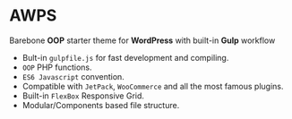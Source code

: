 # AWPS
Barebone **OOP** starter theme for **WordPress** with built-in **Gulp** workflow

* Bult-in `gulpfile.js` for fast development and compiling.
* `OOP` PHP functions.
* `ES6 Javascript` convention.
* Compatible with `JetPack`, `WooCommerce` and all the most famous plugins.
* Built-in `FlexBox` Responsive Grid.
* Modular/Components based file structure.
